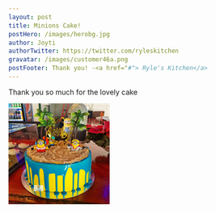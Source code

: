 ```yaml
---
layout: post
title: Minions Cake!
postHero: /images/herobg.jpg
author: Joyti
authorTwitter: https://twitter.com/ryleskitchen
gravatar: /images/customer46a.png
postFooter: Thank you! -<a href="#"> Ryle's Kitchen</a>
---
```



Thank you so much for the lovely cake

<img class="pull-left" src="/images/042023-5.png" alt="Minions Cake"><br>

